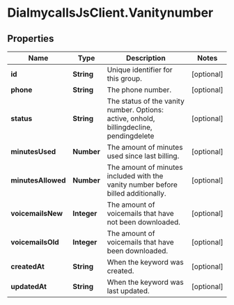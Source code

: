 # DialmycallsJsClient.Vanitynumber

## Properties
Name | Type | Description | Notes
------------ | ------------- | ------------- | -------------
**id** | **String** | Unique identifier for this group. | [optional] 
**phone** | **String** | The phone number. | [optional] 
**status** | **String** | The status of the vanity number. Options: active, onhold, billingdecline, pendingdelete | [optional] 
**minutesUsed** | **Number** | The amount of minutes used since last billing. | [optional] 
**minutesAllowed** | **Number** | The amount of minutes included with the vanity number before billed additionally. | [optional] 
**voicemailsNew** | **Integer** | The amount of voicemails that have not been downloaded. | [optional] 
**voicemailsOld** | **Integer** | The amount of voicemails that have been downloaded. | [optional] 
**createdAt** | **String** | When the keyword was created. | [optional] 
**updatedAt** | **String** | When the keyword was last updated. | [optional] 


